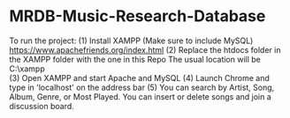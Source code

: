 # MRDB-Music-Research-Database

To run the project:
    (1) Install XAMPP (Make sure to include MySQL)
            https://www.apachefriends.org/index.html
    (2) Replace the htdocs folder in the XAMPP folder with the one in this Repo
            The usual location will be C:\xampp\
    (3) Open XAMPP and start Apache and MySQL
    (4) Launch Chrome and type in 'localhost' on the address bar
    (5) You can search by Artist, Song, Album, Genre, or Most Played. You can insert or delete songs and join a discussion board.

